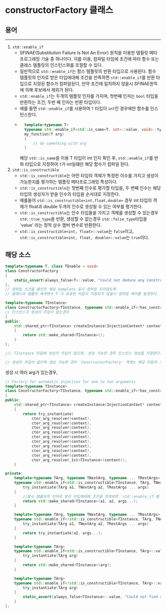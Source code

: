 # constructorFactory 클래스

## 용어
---
1. `std::enable_if`
   * SFINAE(Substitution Failure Is Not An Error) 원칙을 이용한 템필릿 메타 프로그래밍 기술 중 하나이다. 이를 이용, 컴파일 타임에 조건에 따라 함수 또는 클래스 템플릿의 인스턴스화를 조절할 수 있다.
   * 일반적으로 `std::enable_if`는 함스 템플릿의 반환 타입으로 사용된다. 함수 템플릿의 인자로 받은 타입에대해 조건을 만족하면 `std::enable_if`를 반환 타입으로 지정된 함수가 컴파일된다, 만약 조건에 일치하지 않을시 SFINAE원칙에 의해 후보에서 제외가 된다.
   * `std::enable_if`는 두개의 템플릿 인자를 가지며, 첫번쨰 인자는 `bool` 타입을 반환하는 조건, 두번 째 인자는 반환 타입이다.
   * 예를 들면 `std::enable_if`를 사용하여 `T` 타입이 `int`인 경우에만 함수를 인스턴스한다.
    * ```c++
        template<typename T>
        typename std::enable_if<std::is_same<T, int>::value, void>::type
        my_function(T arg)
        {
            // do something with arg
        }
        ```
        해당 `std::is_same`을 이용 T 타입이 int 인지 확인 후, `std::enable_if`를 반화 타입으로 지정하여 `T`가 int일떄만 해당 함수가 컴파일 된다.
2. `std::is_constructible`
   * `std::is_constructible`는 어떤 타입의 객체가 특정한 이수를 가지고 생성이 가능한지를 평가하는 템플릿 메타프로그래밍 특성이다.
   * `std::is_constructible`는 첫번쨰 인수로 평가할 타입을, 두 번쨰 인수는 해당 타입의 생성자가 받을 인수의 타입을 순서대로 지정한다. 
   * 예를들어 `std::is_constructible<int,float,double>` 경우 int 타입의 객체가 float과 double 두개의 인수로 생성될 수 있는 여부를 평가한다.
   * `std::is_constructible`는 인수 타입들을 가지고 객체를 생성할 수 있는경우 `std::true_type`을 반환, 생성할 수 없는경우 `std::false_type`타입을 'value' 라는 정적 상수 맴버 변수로 반환한다.
   * `std::is_constructible<int, float>::value`는 `false`이고, `std::is_constructible<int, float, double>::value`는 `true`이다.
## 해당 소스
```c++
template<typename T, class TEnable = void>
class ConstructorFactory
{	
    static_assert(always_false<T>::value, "Could not deduce any ConstructorFactory");
};
// 컴파일 조건을 붙인듯 해당 template 일시 컴파일 되자않도록
// 클래스의 템플릿 매개변수 T 가 유효한 타입이 지정되지 않을시 컴파일 에러를 발생한다.

template<typename TInstance>
class ConstructorFactory<TInstance, typename std::enable_if<!has_constructor_injection<TInstance>::value&& std::is_constructible<TInstance>::value>::type>
// 인스턴스가 생성자 주입이 없는경우
{
public:
    std::shared_ptr<TInstance> createInstance(InjectionContext* context)
    {			
        return std::make_shared<TInstance>();
    }
};

/// TInstance 타입에 생성자 주입이 없으며, 생성 가능한 경우 인스턴스 생성을 지정한다., InjectionContext를 받아 shaedPoint 객체로 변환하여 반환.

// 생성자 주입이 없으며 생성 가능한 경우 'ConstructorFactory' 객체는 해당 타입의 객체를 생성할 수 있도록 createInstance 메소드를 제공한다.
```
생성 시 여러 arg가 있는경우,
```c++
// Factory for automatic injection for one to ten arguments
template<typename TInstance>
class ConstructorFactory<TInstance, typename std::enable_if<!has_constructor_injection<TInstance>::value && !std::is_constructible<TInstance>::value>::type>
{
public:
    std::shared_ptr<TInstance> createInstance(InjectionContext* context)
    {
        return try_instantiate(
            ctor_arg_resolver(context),
            ctor_arg_resolver(context),
            ctor_arg_resolver(context),
            ctor_arg_resolver(context),
            ctor_arg_resolver(context),
            ctor_arg_resolver(context),
            ctor_arg_resolver(context),
            ctor_arg_resolver(context),
            ctor_arg_resolver(context),
            ctor_arg_resolver_1st<TInstance>(context));
    }

private:
    template<typename TArg, typename TNextArg, typename ... TRestArgs>
    typename std::enable_if<std::is_constructible<TInstance, TArg, TNextArg, TRestArgs ...>::value, std::shared_ptr<TInstance>>::type
        try_instantiate(TArg a1, TNextArg a2, TRestArgs ... args)
    {
        //함수 템플릿의 인자로 받은 타입에대해 조건을 만족하면 `std::enable_if`를 반환 타입으로 지정된 함수가 컴파일된다 TInstance 가 각종 args 로 형변환이 가능해야한다. 공유호인터로
        return std::make_shared<TInstance>(a1, a2, args...);
    }

    template<typename TArg, typename TNextArg, typename ... TRestArgs>
    typename std::enable_if<!std::is_constructible<TInstance, TArg, TNextArg, TRestArgs ...>::value, std::shared_ptr<TInstance>>::type
        try_instantiate(TArg a1, TNextArg a2, TRestArgs ... args)
    {
        return try_instantiate(a2, args...);
    }

    template<typename TArg>
    typename std::enable_if<std::is_constructible<TInstance, TArg>::value, std::shared_ptr<TInstance>>::type
        try_instantiate(TArg arg)
    {
        return std::make_shared<TInstance>(arg);
    }

    template<typename TArg>
    typename std::enable_if<!std::is_constructible<TInstance, TArg>::value, std::shared_ptr<TInstance>>::type
        try_instantiate(TArg arg)
    {
        static_assert(always_false<TInstance>::value, "Could not find any suitable constructor for injection. Try explicitly mark the constructor using CINJECT macro");
    }
};
```
